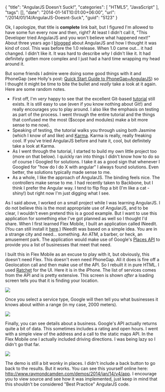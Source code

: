 {
	"title": "AngularJS Doesn't Suck!",
	"categories": [
		"HTML5",
		"JavaScript"
	],
	"tags": [],
	"date": "2014-01-14T10:01:00+06:00",
	"url": "/2014/01/14/AngularJS-Doesnt-Suck",
	"guid": "5123"
}

<p>
Ok, I apologize, that title is <strong>complete</strong> link bait, but I figured I'm allowed to have some fun every now and then, right? At least I didn't call it, "This Developer tried AngularJS and you won't believe what happened next!" About three years ago I <a href="http://www.raymondcamden.com/index.cfm/2011/6/19/Take-a-look-at-Angular">blogged</a> about AngularJS and how I thought it was kind of cool. This was before the 1.0 release. When 1.0 came out... it had changed. I didn't like it. It was hard to describe <i>why</i> I didn't like it. It had definitely gotten more complex and I just had a hard time wrapping my head around it.
</p>
<!--more-->
<p>
But some friends I admire were doing some good things with it and PhoneGap (see Holly's post: <a href="http://devgirl.org/2013/06/10/quick-start-guide-phonegap-and-angularjs/">Quick Start Guide to PhoneGap+AngularJS</a>) so I thought it might be time to bite the bullet and <i>really</i> take a look at it again. Here are some random notes.
</p>

<ul>
<li>First off, I'm <i>very</i> happy to see that the excellent Git-based <a href="http://docs.angularjs.org/tutorial">tutorial</a> still exists. It is still easy to use (even if you know nothing about Git!) and really encourages you to play around. I also like the emphasis on testing as part of the process. I went through the entire tutorial and the things that confused me the most ($scope and modules) make a bit more sense to me now).</li>
<li>Speaking of testing, the tutorial walks you through using both Jasmine (which I know of and like) and <a href="http://karma-runner.github.io/0.10/index.html">Karma</a>. Karma is really, really freaking cool. If you've tried AngularJS before and hate it, cool, but definitely take a look at Karma.</li>
<li>As I went through the tutorial, I started to build my own little project too (more on that below). I quickly ran into things I didn't know how to do so of course I Googled for solutions. I take it as a good sign that whenever I Googled for "how do I do X with angular" I always found solutions. Even better, the solutions typically made sense to me.</li>
<li>As a whole, I like the approach of AngularJS. The binding feels nice. The controllers make sense to me. I had recently taken to Backbone, but I think I prefer the Angular way. I tend to flip flop a bit (I'm like a cat - shiny!) but right now I'm just digging what I see.</li>
</ul>

<p>
As I said above, I worked on a small project while I was learning AngularJS. I do not believe this is the most appropriate use of AngularJS, and to be clear, I wouldn't even pretend this is a good example. But I want to use this application for something else I've got planned as well so I thought I'd share. When I first learned Flex Mobile, I built an application called INeedIt. (You can still install it <a href="https://play.google.com/store/apps/details?id=air.com.camden.INeedIt">here</a>.) INeedIt was based on a simple idea. You are in a strange city and need... something. An ATM, a barber, or heck, an amusement park. The application would make use of Google's <a href="https://developers.google.com/places/documentation/">Places API</a> to provide you a list of businesses that meet that need.
</p>

<p>
I built this in Flex Mobile as an excuse to play with it, but obviously, this doesn't need Flex. This doesn't even need PhoneGap. All it does is fire off a Geolocation call and then make use of the API. So I rebuilt it in pure HTML. I used <a href="http://maker.github.io/ratchet/">Ratchet</a> for the UI. Here it is in the iPhone. The list of services comes from the API and is pretty extensive. This screen is shown <i>after</i> a loading screen tells you that it is finding your location.
</p>

<p>
<img src="https://static.raymondcamden.com/images/shot13.png" />
</p>

<p>
Once you select a service type, Google will then tell you what businesses it knows about within a range (in my case, 2000 meters).
</p>

<p>
<img src="https://static.raymondcamden.com/images/shot22.png" />
</p>

<p>
Finally, you can see details about a business. Google's API actually returns quite a bit of data. This sometimes includes a rating and open hours. I went with a simple view of the address and a call to the static maps API. In the Flex Mobile one I actually included driving directions. I was being lazy so I didn't go that far.
</p>

<p>
<img src="https://static.raymondcamden.com/images/shot32.png" />
</p>

<p>
The demo is still a bit wonky in places. I didn't include a back button to go back to the results. But it works. You can see this yourself online here: <a href="http://www.raymondcamden.com/demos/2014/jan/14/v4/app">http://www.raymondcamden.com/demos/2014/jan/14/v4/app</a>. I encourage you to view source and see how it was implemented, just keep in mind that this shouldn't be considered "Best Practice" AngularJS code.
</p>